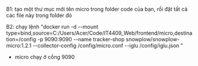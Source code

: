 B1: tạo một thư mục mới tên micro trong folder code của bạn, rồi đặt tất cả các file này trong folder đó

B2: chạy lệnh "docker run -d --mount type=bind,source=C:/Users/Acer/Code/IT4409_Web/frontend/micro,destination=/config -p 9090:9090 --name tracker-shop snowplow/snowplow-micro:1.2.1 --collector-config /config/micro.conf --iglu /config/iglu.json "

- micro chạy ở cổng 9090
